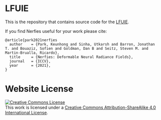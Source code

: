 # LFUIE

This is the repository that contains source code for the [LFUIE](https://nerfies.github.io).

If you find Nerfies useful for your work please cite:
```
@article{park2021nerfies
  author    = {Park, Keunhong and Sinha, Utkarsh and Barron, Jonathan T. and Bouaziz, Sofien and Goldman, Dan B and Seitz, Steven M. and Martin-Brualla, Ricardo},
  title     = {Nerfies: Deformable Neural Radiance Fields},
  journal   = {ICCV},
  year      = {2021},
}
```

# Website License
<a rel="license" href="http://creativecommons.org/licenses/by-sa/4.0/"><img alt="Creative Commons License" style="border-width:0" src="https://i.creativecommons.org/l/by-sa/4.0/88x31.png" /></a><br />This work is licensed under a <a rel="license" href="http://creativecommons.org/licenses/by-sa/4.0/">Creative Commons Attribution-ShareAlike 4.0 International License</a>.
